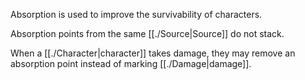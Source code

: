 Absorption is used to improve the survivability of characters.

Absorption points from the same [[./Source|Source]] do not stack. 

When a [[./Character|character]] takes damage, they may remove an absorption point instead of marking [[./Damage|damage]].